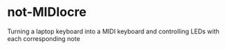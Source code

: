 # not-MIDIocre
Turning a laptop keyboard into a MIDI keyboard and controlling LEDs with each corresponding note
